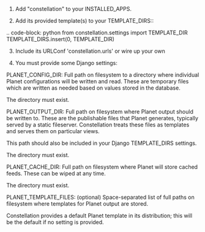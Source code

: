1. Add "constellation" to your INSTALLED_APPS.

2. Add its provided template(s) to your TEMPLATE_DIRS::

.. code-block: python
 from constellation.settings import TEMPLATE_DIR
 TEMPLATE_DIRS.insert(0, TEMPLATE_DIR)

3. Include its URLConf 'constellation.urls' or wire up
   your own

4. You must provide some Django settings:

PLANET_CONFIG_DIR: 
 Full path on filesystem to a directory where individual Planet
 configurations will be written and read.  These are temporary files
 which are written as needed based on values stored in the database.

 The directory must exist.

PLANET_OUTPUT_DIR:
 Full path on filesystem where Planet output should be written
 to. These are the publishable files that Planet generates, typically
 served by a static fileserver. Constellation treats these files as
 templates and serves them on particular views.

 This path should also be included in your Django TEMPLATE_DIRS settings.

 The directory must exist.

PLANET_CACHE_DIR:
 Full path on filesystem where Planet will store cached feeds. These
 can be wiped at any time.

 The directory must exist.

PLANET_TEMPLATE_FILES: (optional)
 Space-separated list of full paths on filesystem where templates for
 Planet output are stored.

 Constellation provides a default Planet template in its distribution;
 this will be the default if no setting is provided.
